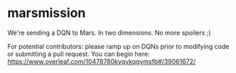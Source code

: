 # marsmission
We're sending a DQN to Mars. In two dimensions. No more spoilers ;)

For potential contributors: please ramp up on DQNs prior to modifying code or submitting a pull request. You can begin here: https://www.overleaf.com/10478780kyqykqgymsfb#/39061672/

